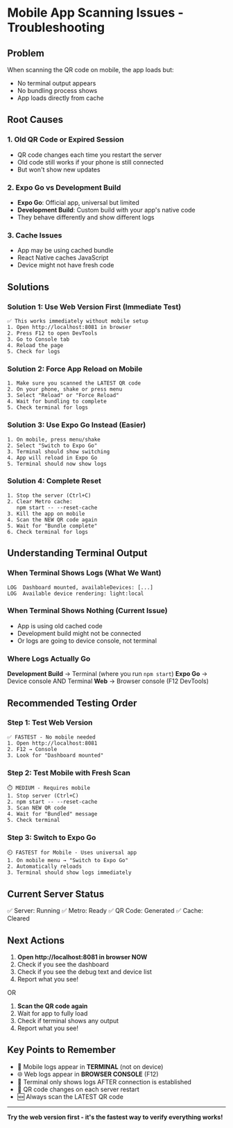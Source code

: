 # Mobile App Scanning Issues - Troubleshooting

## Problem
When scanning the QR code on mobile, the app loads but:
- No terminal output appears
- No bundling process shows
- App loads directly from cache

## Root Causes

### 1. **Old QR Code or Expired Session**
- QR code changes each time you restart the server
- Old code still works if your phone is still connected
- But won't show new updates

### 2. **Expo Go vs Development Build**
- **Expo Go**: Official app, universal but limited
- **Development Build**: Custom build with your app's native code
- They behave differently and show different logs

### 3. **Cache Issues**
- App may be using cached bundle
- React Native caches JavaScript
- Device might not have fresh code

## Solutions

### Solution 1: Use Web Version First (Immediate Test)
```
✅ This works immediately without mobile setup
1. Open http://localhost:8081 in browser
2. Press F12 to open DevTools
3. Go to Console tab
4. Reload the page
5. Check for logs
```

### Solution 2: Force App Reload on Mobile
```
1. Make sure you scanned the LATEST QR code
2. On your phone, shake or press menu
3. Select "Reload" or "Force Reload"
4. Wait for bundling to complete
5. Check terminal for logs
```

### Solution 3: Use Expo Go Instead (Easier)
```
1. On mobile, press menu/shake
2. Select "Switch to Expo Go"
3. Terminal should show switching
4. App will reload in Expo Go
5. Terminal should now show logs
```

### Solution 4: Complete Reset
```
1. Stop the server (Ctrl+C)
2. Clear Metro cache:
   npm start -- --reset-cache
3. Kill the app on mobile
4. Scan the NEW QR code again
5. Wait for "Bundle complete"
6. Check terminal for logs
```

## Understanding Terminal Output

### When Terminal Shows Logs (What We Want)
```
LOG  Dashboard mounted, availableDevices: [...]
LOG  Available device rendering: light:local
```

### When Terminal Shows Nothing (Current Issue)
- App is using old cached code
- Development build might not be connected
- Or logs are going to device console, not terminal

### Where Logs Actually Go

**Development Build** → Terminal (where you run `npm start`)
**Expo Go** → Device console AND Terminal
**Web** → Browser console (F12 DevTools)

## Recommended Testing Order

### Step 1: Test Web Version
```
✅ FASTEST - No mobile needed
1. Open http://localhost:8081
2. F12 → Console
3. Look for "Dashboard mounted"
```

### Step 2: Test Mobile with Fresh Scan
```
⏱️ MEDIUM - Requires mobile
1. Stop server (Ctrl+C)
2. npm start -- --reset-cache
3. Scan NEW QR code
4. Wait for "Bundled" message
5. Check terminal
```

### Step 3: Switch to Expo Go
```
⏲️ FASTEST for Mobile - Uses universal app
1. On mobile menu → "Switch to Expo Go"
2. Automatically reloads
3. Terminal should show logs immediately
```

## Current Server Status

✅ Server: Running
✅ Metro: Ready
✅ QR Code: Generated
✅ Cache: Cleared

## Next Actions

1. **Open http://localhost:8081 in browser NOW**
2. Check if you see the dashboard
3. Check if you see the debug text and device list
4. Report what you see!

OR

1. **Scan the QR code again**
2. Wait for app to fully load
3. Check if terminal shows any output
4. Report what you see!

## Key Points to Remember

- 📱 Mobile logs appear in **TERMINAL** (not on device)
- 🌐 Web logs appear in **BROWSER CONSOLE** (F12)
- 🔄 Terminal only shows logs AFTER connection is established
- 📡 QR code changes on each server restart
- 🆕 Always scan the LATEST QR code

---

**Try the web version first - it's the fastest way to verify everything works!**
